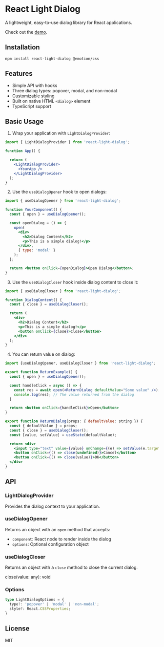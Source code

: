 # React Light Dialog

A lightweight, easy-to-use dialog library for React applications.

Check out the [demo](https://mohhh-ok.github.io/react-light-dialog/).

## Installation

```
npm install react-light-dialog @emotion/css
```

## Features

- Simple API with hooks
- Three dialog types: popover, modal, and non-modal
- Customizable styling
- Built on native HTML `<dialog>` element
- TypeScript support

## Basic Usage

1. Wrap your application with `LightDialogProvider`:

```jsx
import { LightDialogProvider } from 'react-light-dialog';

function App() {

  return (
    <LightDialogProvider>
      <YourApp />
    </LightDialogProvider>
  );
}
```

2. Use the `useDialogOpener` hook to open dialogs:

```jsx
import { useDialogOpener } from 'react-light-dialog';

function YourComponent() {
  const { open } = useDialogOpener();

  const openDialog = () => {
    open(
      <div>
        <h2>Dialog Content</h2>
        <p>This is a simple dialog!</p>
      </div>,
      { type: 'modal' }
    );
  };

  return <button onClick={openDialog}>Open Dialog</button>;
}
```

3. Use the `useDialogCloser` hook inside dialog content to close it:

```jsx
import { useDialogCloser } from 'react-light-dialog';

function DialogContent() {
  const { close } = useDialogCloser();

  return (
    <div>
      <h2>Dialog Content</h2>
      <p>This is a simple dialog!</p>
      <button onClick={close}>Close</button>
    </div>
  );
}
```

4. You can return value on dialog:

```jsx
import {useDialogOpener, useDialogCloser } from 'react-light-dialog';

export function ReturnExample() {
  const { open } = useDialogOpener();

  const handleClick = async () => {
    const res = await open(<ReturnDialog defaultValue="Some value" />);
    console.log(res); // The value returned from the dialog
  }

  return <button onClick={handleClick}>Open</button>
}

export function ReturnDialog(props: { defaultValue: string }) {
  const { defaultValue } = props;
  const { close } = useDialogCloser();
  const [value, setValue] = useState(defaultValue);

  return <div>
    <input type="text" value={value} onChange={(e) => setValue(e.target.value)} />
    <button onClick={() => close(undefined)}>Cancel</button>
    <button onClick={() => close(value)}>OK</button>
  </div>
}
```


## API

### LightDialogProvider

Provides the dialog context to your application.

### useDialogOpener

Returns an object with an `open` method that accepts:
- `component`: React node to render inside the dialog
- `options`: Optional configuration object

### useDialogCloser

Returns an object with a `close` method to close the current dialog.

close(value: any): void

### Options

```typescript
type LightDialogOptions = {
  type?: 'popover' | 'modal' | 'non-modal';
  style?: React.CSSProperties;
}
```

## License

MIT